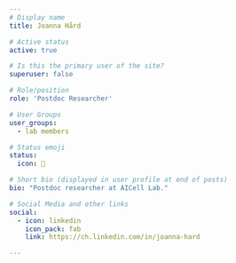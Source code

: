 ```yaml
---
# Display name
title: Joanna Hård

# Active status
active: true

# Is this the primary user of the site?
superuser: false

# Role/position
role: 'Postdoc Researcher'

# User Groups
user_groups:
  - lab members

# Status emoji
status:
  icon: 🔬

# Short bio (displayed in user profile at end of posts)
bio: "Postdoc researcher at AICell Lab."

# Social Media and other links
social:
  - icon: linkedin
    icon_pack: fab
    link: https://ch.linkedin.com/in/joanna-hard

---
```

